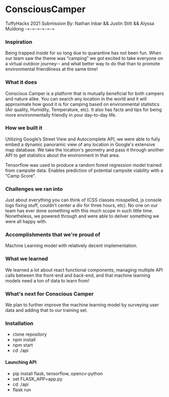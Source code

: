# ConsciousCamper
 TuffyHacks 2021 Submission
 By: Nathan Inbar && Justin Stitt && Alyssa Muldong
-=-=-=-=-=-=
### Inspiration
Being trapped inside for so long due to quarantine has not been fun. When our team saw the theme was “camping” we got excited to take everyone on a virtual outdoor journey-- and what better way to do that than to promote environmental friendliness at the same time!

### What it does
Conscious Camper is a platform that is mutually beneficial for both campers and nature alike. You can search any location in the world and it will approximate how good it is for camping based on environmental statistics (Air quality, Humidity, Temperature, etc). It also has facts and tips for being more environmentally friendly in your day-to-day life. 

### How we built it
Utilizing Google’s Street View and Autocomplete API, we were able to fully embed a dynamic panoramic view of any location in Google's extensive map database. We take the location's geometry and pass it through another API to get statistics about the environment in that area.

Tensorflow was used to produce a random forest regression model trained from campsite data. Enables prediction of potential campsite viability with a “Camp Score”.

### Challenges we ran into
Just about everything you can think of (CSS classes misspelled, js console logs fixing stuff, couldn’t center a div for three hours, etc). No one on our team has ever done something with this much scope in such little time. Nonetheless, we powered through and were able to deliver something we were all happy with.

### Accomplishments that we're proud of
Machine Learning model with relatively decent implementation.

### What we learned
We learned a lot about react functional components, managing multiple API calls between the front-end and back-end, and that machine learning models need a ton of data to learn from!

### What's next for Conscious Camper
We plan to further improve the machine learning model by surveying user data and adding that to our training set.

### Installation
* clone repository
* npm install
* npm start
* cd ./api
#### Launching API
* pip install flask, tensorflow, opencv-python
* set FLASK_APP=app.py
* cd ./api
* flask run
